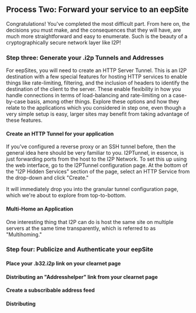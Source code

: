 
Process Two: Forward your service to an eepSite
-----------------------------------------------

Congratulations! You've completed the most difficult part. From here on, the
decisions you must make, and the consequences that they will have, are much
more straightforward and easy to enumerate. Such is the beauty of a
cryptographically secure network layer like I2P!

### Step three: Generate your .i2p Tunnels and Addresses

For eepSites, you will need to create an HTTP Server Tunnel. This is
an I2P destination with a few special features for hosting HTTP services to
enable things like rate-limiting, filtering, and the inclusion of headers to
identify the destination of the client to the server. These enable flexibility
in how you handle connections in terms of load-balancing and rate-limiting on
a case-by-case basis, among other things. Explore these options and how they
relate to the applications which you considered in step one, even though a very
simple setup is easy, larger sites may benefit from taking advantage of these
features.

#### Create an HTTP Tunnel for your application

If you've configured a reverse proxy or an SSH tunnel before, then the general
idea here should be very familiar to you. I2PTunnel, in essence, is just
forwarding ports from the host to the I2P Network. To set this up using the web
interface, go to the I2PTunnel configuration page. At the bottom of the "I2P
Hidden Services" section of the page, select an HTTP Service from the drop-down
and click "Create."

It will immediately drop you into the granular tunnel configuration page, which
we're about to explore from top-to-bottom.

#### Multi-Home an Application

One interesting thing that I2P can do is host the same site on multiple servers
at the same time transparently, which is referred to as "Multihoming."

### Step four: Publicize and Authenticate your eepSite


#### Place your .b32.i2p link on your clearnet page



#### Distributing an "Addresshelper" link from your clearnet page

#### Create a subscribable address feed

[](https://geti2p.net/spec/proposals/112-addressbook-subscription-feed-commands)


#### Distributing
